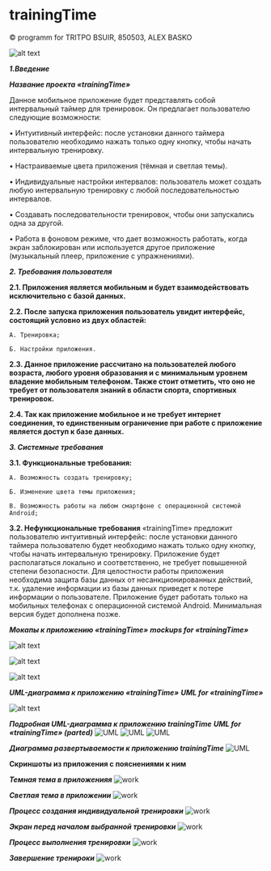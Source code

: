 # trainingTime
 © programm for TRITPO BSUIR, 850503, ALEX BASKO

![alt text](https://github.com/albaSANDROS/trainingTime/blob/master/pictures/main.jpg?raw=true)

***1.Введение***

***Название проекта «trainingTime»***

Данное мобильное приложение будет представлять собой интервальный таймер для тренировок. Он предлагает пользователю следующие возможности:

•	Интуитивный интерфейс: после установки данного таймера пользователю необходимо нажать только одну кнопку, чтобы начать интервальную тренировку.

•	Настраиваемые цвета приложения (тёмная и светлая темы).

•	Индивидуальные настройки интервалов: пользователь может создать любую интервальную тренировку с любой последовательностью интервалов.

•	Создавать последовательности тренировок, чтобы они запускались одна за другой.

•	Работа в фоновом режиме, что дает возможность работать, когда экран заблокирован или используется другое приложение (музыкальный плеер, приложение с упражнениями).


***2.	Требования пользователя***

**2.1.	 Приложения является мобильным и будет взаимодействовать исключительно с базой данных.**

**2.2.	 После запуска приложения пользователь увидит интерфейс, состоящий условно из двух областей:**
	
	А. Тренировка;
	
	Б. Настройки приложения.
	
**2.3.	 Данное приложение рассчитано на пользователей любого возраста, любого уровня образования и с минимальным уровнем владение мобильным телефоном. Также стоит отметить, что оно не требует от пользователя знаний в области спорта, спортивных тренировок.**
	
**2.4.	 Так как приложение мобильное и не требует интернет соединения, то единственным ограничение при работе с приложение является доступ к базе данных.**

***3.	Системные требования***

**3.1.	 Функциональные требования:**
	
	А. Возможность создать тренировку;
	
	Б. Изменение цвета темы приложения;
	
	В. Возможность работы на любом смартфоне с операционной системой Android;

**3.2.	 Нефункциональные требования**
«trainingTime» предложит пользователю интуитивный интерфейс: после установки данного таймера пользователю будет необходимо нажать только одну кнопку, чтобы начать интервальную тренировку. Приложение будет располагаться локально и соответственно, не требует повышенной степени безопасности. Для целостности работы приложения необходима защита базы данных от несанкционированных действий, т.к. удаление информации из базы данных приведет к потере информации о пользователе. 
Приложение будет работать только на мобильных телефонах с операционной системой Android. Минимальная версия будет дополнена позже. 

***Мокапы к приложению «trainingTime»***
***mockups for «trainingTime»***

![alt text](https://github.com/albaSANDROS/trainingTime/blob/master/pictures/1.jpg?raw=true)


![alt text](https://github.com/albaSANDROS/trainingTime/blob/master/pictures/2.jpg?raw=true)


![alt text](https://github.com/albaSANDROS/trainingTime/blob/master/pictures/3.jpg?raw=true)

***UML-диаграмма к приложению «trainingTime»***
***UML for «trainingTime»***

![alt text](https://github.com/albaSANDROS/trainingTime/blob/master/pictures/uml.jpg?raw=true)


***Подробная UML-диаграмма к приложению trainingTime***
***UML for «trainingTime» (parted)***
![UML](https://github.com/albaSANDROS/trainingTime/blob/master/pictures/uml1.jpg?raw=true)
![UML](https://github.com/albaSANDROS/trainingTime/blob/master/pictures/uml2.jpg?raw=true)
![UML](https://github.com/albaSANDROS/trainingTime/blob/master/pictures/uml3.jpg?raw=true)

***Диаграмма развертываемости к приложению trainingTime***
![UML](https://github.com/albaSANDROS/trainingTime/blob/master/pictures/diagramUML.png?raw=true)


**Скриншоты из приложения с пояснениями к ним**


***Темная тема в приложенияя***
![work](https://github.com/albaSANDROS/trainingTime/blob/master/pictures/work1.jpg?raw=true)

***Светлая тема в приложении***
![work](https://github.com/albaSANDROS/trainingTime/blob/master/pictures/work2.jpg?raw=true)

***Процесс создания индивидуальной тренировки***
![work](https://github.com/albaSANDROS/trainingTime/blob/master/pictures/work3.jpg?raw=true)

***Экран перед началом выбранной тренировки***
![work](https://github.com/albaSANDROS/trainingTime/blob/master/pictures/work4.jpg?raw=true)

***Процесс выполнения тренировки***
![work](https://github.com/albaSANDROS/trainingTime/blob/master/pictures/work5.jpg?raw=true)

***Завершение тренироки***
![work](https://github.com/albaSANDROS/trainingTime/blob/master/pictures/work6.jpg?raw=true)



